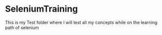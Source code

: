 # SeleniumTraining
This is my Test folder where I will test all my concepts while on the learning path of selenium
